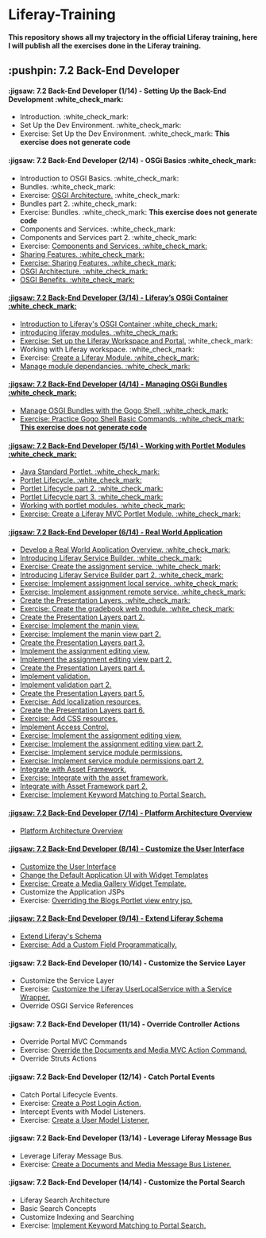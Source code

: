 # Liferay-Training
#### This repository shows all my trajectory in the official Liferay training, here I will publish all the exercises done in the Liferay training.
<div>
   <h2>:pushpin: 7.2 Back-End Developer</h2>
   <div>
      <h4>:jigsaw:  7.2 Back-End Developer (1/14) - Setting Up the Back-End Development :white_check_mark:</h4>
      <ul>
         <li>Introduction. :white_check_mark:</li>
         <li>Set Up the Dev Environment. :white_check_mark:</li>
         <li>Exercise: Set Up the Dev Environment. :white_check_mark: <strong>This exercise does not generate code</strong></li>
      </ul>
   </div>
   <div>
      <h4>:jigsaw:  7.2 Back-End Developer (2/14) - OSGi Basics :white_check_mark:</h4>
      <ul>
         <li>Introduction to OSGI Basics. :white_check_mark:</li>
         <li>Bundles. :white_check_mark:</li>
         <li>Exercise: <a href="https://github.com/JesusRuescas/Liferay-Training/tree/main/hello-osgi">OSGI Architecture.</a> :white_check_mark: </li>
         <li>Bundles part 2. :white_check_mark:</li>
         <li>Exercise: Bundles. :white_check_mark: <strong>This exercise does not generate code</strong></li>
         <li>Components and Services. :white_check_mark:</li>
         <li>Components and Services part 2. :white_check_mark:</li>
         <li>Exercise: <a href="https://github.com/JesusRuescas/Liferay-Training/tree/main/osgi-service">Components and Services. :white_check_mark:</li>
         <li>Sharing Features. :white_check_mark:</li>
         <li>Exercise: <a href="https://github.com/JesusRuescas/Liferay-Training/tree/main/clock-impl">Sharing Features. :white_check_mark:</li>
         <li>OSGI Architecture. :white_check_mark:</li>
         <li>OSGI Benefits. :white_check_mark:</li>
      </ul>
   </div>
   <div>
      <h4>:jigsaw:  7.2 Back-End Developer (3/14) - Liferay’s OSGi Container :white_check_mark:</h4>
      <ul>
         <li>Introduction to Liferay's OSGI Container :white_check_mark:</li>
         <li>introducing liferay modules. :white_check_mark:</li>
         <li>Exercise: <a href="https://github.com/JesusRuescas/Liferay-Training/tree/main/training-workspace">Set up the Liferay Workspace and Portal.</a> :white_check_mark:</li>
         <li>Working with Liferay workspace. :white_check_mark:</li>
         <li>Exercise: <a href="https://github.com/JesusRuescas/Liferay-Training/tree/main/training-workspace/modules">Create a Liferay Module. :white_check_mark:</li>
         <li>Manage module dependancies. :white_check_mark:</li>
      </ul>
   </div>
   <div>
      <h4>:jigsaw:  7.2 Back-End Developer (4/14) - Managing OSGi Bundles :white_check_mark:</h4>
     <ul>
         <li>Manage OSGI Bundles with the Gogo Shell. :white_check_mark:</li>
         <li>Exercise: Practice Gogo Shell Basic Commands. :white_check_mark: <strong>This exercise does not generate code</strong></li> 
      </ul>
   </div>
    <div>
      <h4>:jigsaw:  7.2 Back-End Developer (5/14) - Working with Portlet Modules :white_check_mark:</h4>
      <ul>
         <li>Java Standard Portlet. :white_check_mark:</li>
         <li>Portlet Lifecycle. :white_check_mark:</li>
         <li>Portlet Lifecycle part 2. :white_check_mark:</li>
         <li>Portlet Lifecycle part 3. :white_check_mark:</li>
         <li>Working with portlet modules. :white_check_mark:</li>
         <li>Exercise: <a href="https://github.com/JesusRuescas/Liferay-Training/tree/main/training-workspace/modules/mvc-portlet-module">Create a Liferay MVC Portlet Module. :white_check_mark:</li>
      </ul>
   </div>
   <div>
      <h4>:jigsaw:  7.2 Back-End Developer (6/14) - Real World Application</h4>
      <ul>
         <li>Develop a Real World Application Overview. :white_check_mark:</li>
         <li>Introducing Liferay Service Builder. :white_check_mark:</li>
         <li>Exercise: <a href="https://github.com/JesusRuescas/Liferay-Training/tree/main/training-workspace/modules/gradebook">Create the assignment service. :white_check_mark:</li>
         <li>Introducing Liferay Service Builder part 2. :white_check_mark:</li>
         <li>Exercise: <a href="https://github.com/JesusRuescas/Liferay-Training/tree/main/training-workspace/modules/gradebook">Implement assignment local service. :white_check_mark:</li>
         <li>Exercise: <a href="https://github.com/JesusRuescas/Liferay-Training/tree/main/training-workspace/modules/gradebook">Implement assignment remote service. :white_check_mark:</li>
         <li>Create the Presentation Layers. :white_check_mark:</li>
         <li>Exercise: <a href="https://github.com/JesusRuescas/Liferay-Training/tree/main/training-workspace/modules/gradebook/gradebook-web">Create the gradebook web module. :white_check_mark:</li>
         <li>Create the Presentation Layers part 2.</li>
         <li>Exercise: <a href="">Implement the manin view.</li>
         <li>Exercise: <a href="">Implement the manin view part 2.</li>
         <li>Create the Presentation Layers part 3.</li>
         <li>Implement the assignment editing view.</li>
         <li>Implement the assignment editing view part 2.</li>
         <li>Create the Presentation Layers part 4.</li>
         <li>Implement validation.</li>
         <li>Implement validation part 2.</li>
         <li>Create the Presentation Layers part 5.</li>
         <li>Exercise: <a href="">Add localization resources.</li>
         <li>Create the Presentation Layers part 6.</li>
         <li>Exercise: <a href="">Add CSS resources.</li>
         <li>Implement Access Control.</li>
         <li>Exercise: <a href="">Implement the assignment editing view.</li>
         <li>Exercise: <a href="">Implement the assignment editing view part 2.</li>
         <li>Exercise: <a href="">Implement service module permissions.</li>
         <li>Exercise: <a href="">Implement service module permissions part 2.</li>
         <li>Integrate with Asset Framework.</li>
         <li>Exercise: <a href="">Integrate with the asset framework.</li>
         <li>Integrate with Asset Framework part 2.</li>
         <li>Exercise: <a href="">Implement Keyword Matching to Portal Search.</li>
      </ul>
   </div>
       <div>
      <h4>:jigsaw:  7.2 Back-End Developer (7/14) - Platform Architecture Overview</h4>
      <ul>
         <li>Platform Architecture Overview</li>
      </ul>
   </div>
 <div>
      <h4>:jigsaw:  7.2 Back-End Developer (8/14) - Customize the User Interface</h4>
      <ul>
         <li>Customize the User Interface</li>
         <li>Change the Default Application UI with Widget Templates</li>
         <li>Exercise: <a href="">Create a Media Gallery Widget Template.</a></li>
         <li>Customize the Application JSPs</li>
         <li>Exercise: <a href="">Overriding the Blogs Portlet view entry jsp.</li>
      </ul>
   </div>
   <div>
      <h4>:jigsaw:  7.2 Back-End Developer (9/14) - Extend Liferay Schema</h4>
      <ul>
         <li>Extend Liferay's Schema</li>
         <li>Exercise: <a href="">Add a Custom Field Programmatically.</a></li>
      </ul>
   </div>
   <div>
      <h4>:jigsaw:  7.2 Back-End Developer (10/14) - Customize the Service Layer</h4>
      <ul>
         <li>Customize the Service Layer</li>
         <li>Exercise: <a href="">Customize the Liferay UserLocalService with a Service Wrapper.</a></li>
         <li>Override OSGI Service References</li>
      </ul>
   </div>
   <div>
      <h4>:jigsaw:  7.2 Back-End Developer (11/14) - Override Controller Actions</h4>
      <ul>
         <li>Override Portal MVC Commands</li>
         <li>Exercise: <a href="">Override the Documents and Media MVC Action Command.</a></li>
         <li>Override Struts Actions</li>
      </ul>
   </div>
   <div>
      <h4>:jigsaw:  7.2 Back-End Developer (12/14) - Catch Portal Events</h4>
      <ul>
         <li>Catch Portal Lifecycle Events.</li>
         <li>Exercise: <a href="">Create a Post Login Action.</a></li>
         <li>Intercept Events with Model Listeners.</li>
         <li>Exercise: <a href="">Create a User Model Listener.</a></li>
      </ul>
   </div>
   <div>
      <h4>:jigsaw:  7.2 Back-End Developer (13/14) - Leverage Liferay Message Bus</h4>
      <ul>
         <li>Leverage Liferay Message Bus.</li>
         <li>Exercise: <a href="">Create a Documents and Media Message Bus Listener.</a></li>
      </ul>
   </div>
    <div>
      <h4>:jigsaw:  7.2 Back-End Developer (14/14) - Customize the Portal Search</h4>
      <ul>
         <li>Liferay Search Architecture</li>
         <li>Basic Search Concepts</li>
         <liBasic Search Concepts</li>
         <li>Customize Indexing and Searching</li>
         <li>Exercise: <a href="">Implement Keyword Matching to Portal Search.</a></li>
      </ul>
   </div>
</div>
